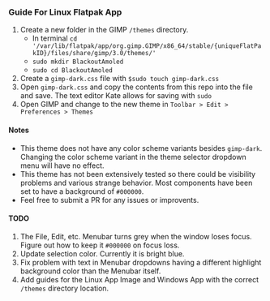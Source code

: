 ### Guide For Linux Flatpak App
  1. Create a new folder in the GIMP `/themes` directory.
      * In terminal `cd '/var/lib/flatpak/app/org.gimp.GIMP/x86_64/stable/{uniqueFlatPakID}/files/share/gimp/3.0/themes/'`
      * `sudo mkdir BlackoutAmoled`
      * `sudo cd BlackoutAmoled`
  2. Create a `gimp-dark.css` file with `$sudo touch gimp-dark.css`
  3. Open `gimp-dark.css` and copy the contents from this repo into the file and save. The text editor Kate allows for saving with `sudo`
  4. Open GIMP and change to the new theme in `Toolbar > Edit > Preferences > Themes`

#### Notes
  * This theme does not have any color scheme variants besides `gimp-dark`. Changing the color scheme variant in the theme selector dropdown menu will have no effect.
  * This theme has not been extensively tested so there could be visibility problems and various strange behavior. Most components have been set to have a background of `#000000`.
  * Feel free to submit a PR for any issues or improvents.

#### TODO
  1. The File, Edit, etc. Menubar turns grey when the window loses focus. Figure out how to keep it `#000000` on focus loss.
  1. Update selection color. Currently it is bright blue.
  1. Fix problem with text in Menubar dropdowns having a different highlight background color than the Menubar itself.
  1. Add guides for the Linux App Image and Windows App with the correct `/themes` directory location.

    